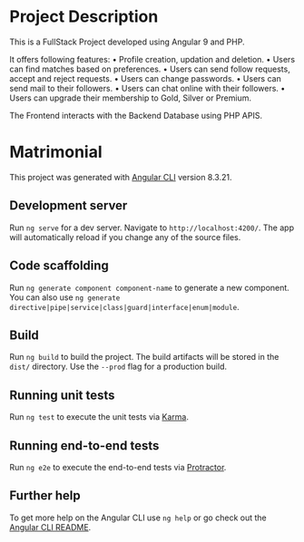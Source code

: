 # Project Description

This is a FullStack Project developed using Angular 9 and PHP.

It offers following features:
•	Profile creation, updation and deletion.
•	Users can find matches based on preferences.
•	Users can send follow requests, accept and reject requests.
•	Users can change passwords.
•	Users can send mail to their followers.
•	Users can chat online with their followers.
•	Users can upgrade their membership to Gold, Silver or Premium.

The Frontend interacts with the Backend Database using PHP APIS.

# Matrimonial

This project was generated with [Angular CLI](https://github.com/angular/angular-cli) version 8.3.21.

## Development server

Run `ng serve` for a dev server. Navigate to `http://localhost:4200/`. The app will automatically reload if you change any of the source files.

## Code scaffolding

Run `ng generate component component-name` to generate a new component. You can also use `ng generate directive|pipe|service|class|guard|interface|enum|module`.

## Build

Run `ng build` to build the project. The build artifacts will be stored in the `dist/` directory. Use the `--prod` flag for a production build.

## Running unit tests

Run `ng test` to execute the unit tests via [Karma](https://karma-runner.github.io).

## Running end-to-end tests

Run `ng e2e` to execute the end-to-end tests via [Protractor](http://www.protractortest.org/).

## Further help

To get more help on the Angular CLI use `ng help` or go check out the [Angular CLI README](https://github.com/angular/angular-cli/blob/master/README.md).
